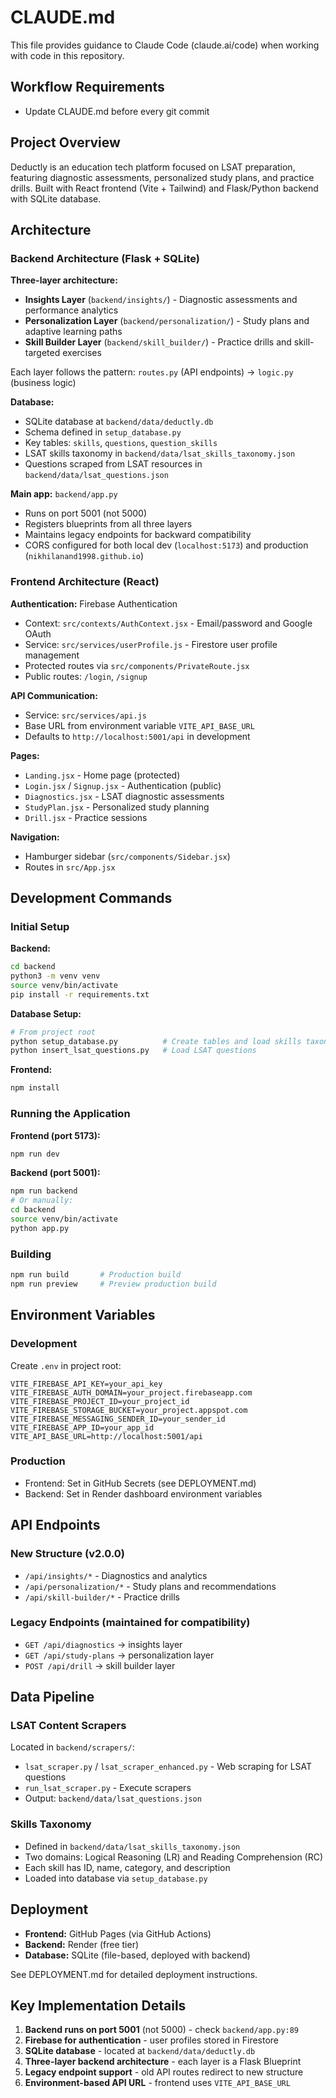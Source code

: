 # CLAUDE.md

This file provides guidance to Claude Code (claude.ai/code) when working with code in this repository.

## Workflow Requirements
- Update CLAUDE.md before every git commit

## Project Overview

Deductly is an education tech platform focused on LSAT preparation, featuring diagnostic assessments, personalized study plans, and practice drills. Built with React frontend (Vite + Tailwind) and Flask/Python backend with SQLite database.

## Architecture

### Backend Architecture (Flask + SQLite)

**Three-layer architecture:**
- **Insights Layer** (`backend/insights/`) - Diagnostic assessments and performance analytics
- **Personalization Layer** (`backend/personalization/`) - Study plans and adaptive learning paths
- **Skill Builder Layer** (`backend/skill_builder/`) - Practice drills and skill-targeted exercises

Each layer follows the pattern: `routes.py` (API endpoints) → `logic.py` (business logic)

**Database:**
- SQLite database at `backend/data/deductly.db`
- Schema defined in `setup_database.py`
- Key tables: `skills`, `questions`, `question_skills`
- LSAT skills taxonomy in `backend/data/lsat_skills_taxonomy.json`
- Questions scraped from LSAT resources in `backend/data/lsat_questions.json`

**Main app:** `backend/app.py`
- Runs on port 5001 (not 5000)
- Registers blueprints from all three layers
- Maintains legacy endpoints for backward compatibility
- CORS configured for both local dev (`localhost:5173`) and production (`nikhilanand1998.github.io`)

### Frontend Architecture (React)

**Authentication:** Firebase Authentication
- Context: `src/contexts/AuthContext.jsx` - Email/password and Google OAuth
- Service: `src/services/userProfile.js` - Firestore user profile management
- Protected routes via `src/components/PrivateRoute.jsx`
- Public routes: `/login`, `/signup`

**API Communication:**
- Service: `src/services/api.js`
- Base URL from environment variable `VITE_API_BASE_URL`
- Defaults to `http://localhost:5001/api` in development

**Pages:**
- `Landing.jsx` - Home page (protected)
- `Login.jsx` / `Signup.jsx` - Authentication (public)
- `Diagnostics.jsx` - LSAT diagnostic assessments
- `StudyPlan.jsx` - Personalized study planning
- `Drill.jsx` - Practice sessions

**Navigation:**
- Hamburger sidebar (`src/components/Sidebar.jsx`)
- Routes in `src/App.jsx`

## Development Commands

### Initial Setup

**Backend:**
```bash
cd backend
python3 -m venv venv
source venv/bin/activate
pip install -r requirements.txt
```

**Database Setup:**
```bash
# From project root
python setup_database.py          # Create tables and load skills taxonomy
python insert_lsat_questions.py   # Load LSAT questions
```

**Frontend:**
```bash
npm install
```

### Running the Application

**Frontend (port 5173):**
```bash
npm run dev
```

**Backend (port 5001):**
```bash
npm run backend
# Or manually:
cd backend
source venv/bin/activate
python app.py
```

### Building

```bash
npm run build       # Production build
npm run preview     # Preview production build
```

## Environment Variables

### Development
Create `.env` in project root:
```env
VITE_FIREBASE_API_KEY=your_api_key
VITE_FIREBASE_AUTH_DOMAIN=your_project.firebaseapp.com
VITE_FIREBASE_PROJECT_ID=your_project_id
VITE_FIREBASE_STORAGE_BUCKET=your_project.appspot.com
VITE_FIREBASE_MESSAGING_SENDER_ID=your_sender_id
VITE_FIREBASE_APP_ID=your_app_id
VITE_API_BASE_URL=http://localhost:5001/api
```

### Production
- Frontend: Set in GitHub Secrets (see DEPLOYMENT.md)
- Backend: Set in Render dashboard environment variables

## API Endpoints

### New Structure (v2.0.0)
- `/api/insights/*` - Diagnostics and analytics
- `/api/personalization/*` - Study plans and recommendations
- `/api/skill-builder/*` - Practice drills

### Legacy Endpoints (maintained for compatibility)
- `GET /api/diagnostics` → insights layer
- `GET /api/study-plans` → personalization layer
- `POST /api/drill` → skill builder layer

## Data Pipeline

### LSAT Content Scrapers
Located in `backend/scrapers/`:
- `lsat_scraper.py` / `lsat_scraper_enhanced.py` - Web scraping for LSAT questions
- `run_lsat_scraper.py` - Execute scrapers
- Output: `backend/data/lsat_questions.json`

### Skills Taxonomy
- Defined in `backend/data/lsat_skills_taxonomy.json`
- Two domains: Logical Reasoning (LR) and Reading Comprehension (RC)
- Each skill has ID, name, category, and description
- Loaded into database via `setup_database.py`

## Deployment

- **Frontend:** GitHub Pages (via GitHub Actions)
- **Backend:** Render (free tier)
- **Database:** SQLite (file-based, deployed with backend)

See DEPLOYMENT.md for detailed deployment instructions.

## Key Implementation Details

1. **Backend runs on port 5001** (not 5000) - check `backend/app.py:89`
2. **Firebase for authentication** - user profiles stored in Firestore
3. **SQLite database** - located at `backend/data/deductly.db`
4. **Three-layer backend architecture** - each layer is a Flask Blueprint
5. **Legacy endpoint support** - old API routes redirect to new structure
6. **Environment-based API URL** - frontend uses `VITE_API_BASE_URL`
